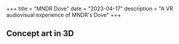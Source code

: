 +++
title = "MNDR Dove"
date = "2023-04-17"
description = "A VR audiovisual experience of MNDR's Dove"
+++

## Concept art in 3D

